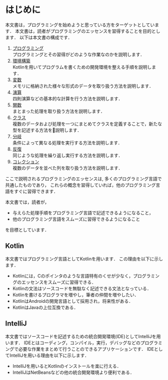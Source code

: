 # はじめに
本文書は，プログラミングを始めようと思っている方をターゲットとしています．
本文書は，読者がプログラミングのエッセンスを習得することを目的とします．
以下は本文書の構成です．
1. [プログラミング]()  
プログラミングとその習得がどのような作業なのかを説明します．
1. [環境構築]()  
Kotlinを用いてプログラムを書くための開発環境を整える手順を説明します．
1. [変数]()  
メモリに格納された様々な形式のデータを取り扱う方法を説明します．
1. [演算]()  
四則演算などの基本的な計算を行う方法を説明します．
1. [関数]()  
まとまった処理を取り扱う方法を説明します．
1. [クラス]()  
複数のデータおよび処理を一つにまとめてクラスを定義することで，新たな型を記述する方法を説明します．
1. [分岐]()  
条件によって異なる処理を実行する方法を説明します．
1. [反復]()  
同じような処理を繰り返し実行する方法を説明します．
1. [コレクション]()  
複数のデータを並べた列を取り扱う方法を説明します．

ここで説明されるプログラミングのエッセンスは,
多くのプログラミング言語で共通したものであり，
これらの概念を習得していれば，他のプログラミング言語をすぐに習得できます．

本文書では，読者が，

* 与えらた処理手順をプログラミング言語で記述できるようになること，
* 他のプログラミング言語をスムーズに習得できるようになること

を目標としています．

## Kotlin

本文書ではプログラミング言語としてKotlinを用います．
この理由を以下に示します．

* Kotlinには，Cのポインタのような言語特有のくせが少なく，プログラミングのエッセンスをスムーズに習得できる．
* Kotlinの文法はソースコードを無駄なく記述できる文法となっている．
* Kotlinを書けるプログラマを増やし，筆者の仲間を増やしたい．
* KotlinはAndroidの開発言語として採用され，将来性がある．
* KotlinはJavaの上位互換である．

## IntelliJ

本文書ではソースコードを記述するための統合開発環境(IDE)としてIntelliJを用います．
IDEとはコーディング，コンパイル，実行，デバッグなどのプログラミングで必要な作業をまとめて行うことのできるアプリケーションです．
IDEとしてIntelliJを用いる理由を以下に示します．

* IntelliJを用いるとKotlinのインストールを楽に行える．
* IntelliJはNetBeansなどの他の統合開発環境より便利である．

